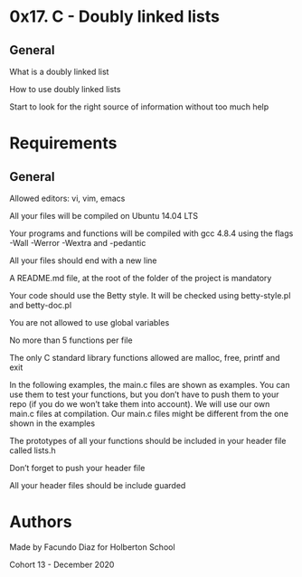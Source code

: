 # 0x17. C - Doubly linked lists

General
--------
What is a doubly linked list

How to use doubly linked lists

Start to look for the right source of information without too much help

# Requirements
General
-----------
Allowed editors: vi, vim, emacs

All your files will be compiled on Ubuntu 14.04 LTS

Your programs and functions will be compiled with gcc 4.8.4 using the flags -Wall -Werror -Wextra and -pedantic

All your files should end with a new line

A README.md file, at the root of the folder of the project is mandatory

Your code should use the Betty style. It will be checked using betty-style.pl and betty-doc.pl

You are not allowed to use global variables

No more than 5 functions per file

The only C standard library functions allowed are malloc, free, printf and exit

In the following examples, the main.c files are shown as examples. You can use them to test your functions, but you
don’t have to push them to your repo (if you do we won’t take them into account). We will use our own main.c files 
at compilation. Our main.c files might be different from the one shown in the examples

The prototypes of all your functions should be included in your header file called lists.h

Don’t forget to push your header file

All your header files should be include guarded

# Authors

Made by Facundo Diaz for Holberton School

Cohort 13 - December 2020